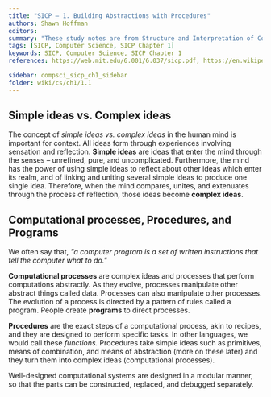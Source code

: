 ```yaml
---
title: "SICP – 1. Building Abstractions with Procedures"
authors: Shawn Hoffman
editors: 
summary: "These study notes are from Structure and Interpretation of Computer Programs - 2nd Edition (MIT Electrical Engineering and Computer Science) by Abelson, H. and Sussman, G."
tags: [SICP, Computer Science, SICP Chapter 1]
keywords: SICP, Computer Science, SICP Chapter 1
references: https://web.mit.edu/6.001/6.037/sicp.pdf, https://en.wikipedia.org/wiki/An_Essay_Concerning_Human_Understanding, https://archive.org/details/ucberkeley_webcast_l28HAzKy0N8, https://youtube.com/playlist?list=PLu-l3j4eka05K_tXNEVaOGy1Vb-oO0Y2s

sidebar: compsci_sicp_ch1_sidebar
folder: wiki/cs/ch1/1.1
---
```


## Simple ideas vs. Complex ideas

The concept of *simple ideas vs. complex ideas* in the human mind is important for context. All ideas form through experiences involving sensation and reflection. **Simple ideas** are ideas that enter the mind through the senses – unrefined, pure, and uncomplicated. Furthermore, the mind has the power of using simple ideas to reflect about other ideas which enter its realm, and of linking and uniting several simple ideas to produce one single idea. Therefore, when the mind compares, unites, and extenuates through the process of reflection, those ideas become **complex ideas**.

## Computational processes, Procedures, and Programs

We often say that, *"a computer program is a set of written instructions that tell the computer what to do."*

**Computational processes** are complex ideas and processes that perform computations abstractly. As they evolve, processes manipulate other abstract things called data. Processes can also manipulate other processes. The evolution of a process is directed by a pattern of rules called a program. People create **programs** to direct processes.

**Procedures** are the exact steps of a computational process, akin to recipes, and they are designed to perform specific tasks. In other languages, we would call these *functions.* Procedures take simple ideas such as primitives, means of combination, and means of abstraction (more on these later) and they turn them into complex ideas (computational processes).

Well-designed computational systems are designed in a modular manner, so that the parts can be constructed, replaced, and debugged separately.
